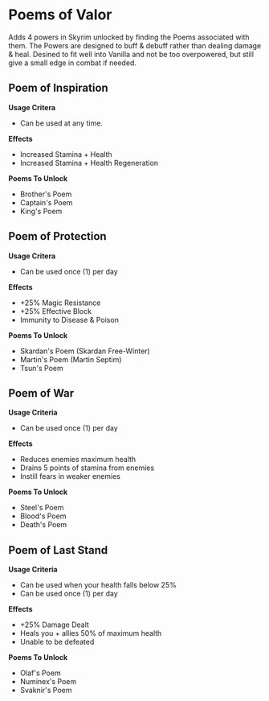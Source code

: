 # Poems of Valor

Adds 4 powers in Skyrim unlocked by finding the Poems associated with them. The Powers are designed to buff & debuff rather than dealing damage & heal. Desined to fit well into Vanilla and not be too overpowered, but still give a small edge in combat if needed.

## Poem of Inspiration

**Usage Critera**

- Can be used at any time.

**Effects**

- Increased Stamina + Health
- Increased Stamina + Health Regeneration

**Poems To Unlock**
- Brother's Poem
- Captain's Poem
- King's Poem

## Poem of Protection

**Usage Critera**

- Can be used once (1) per day

**Effects**

- +25% Magic Resistance
- +25% Effective Block
- Immunity to Disease & Poison

**Poems To Unlock**
- Skardan's Poem (Skardan Free-Winter)
- Martin's Poem (Martin Septim)
- Tsun's Poem

## Poem of War

**Usage Criteria**

- Can be used once (1) per day

**Effects**

- Reduces enemies maximum health
- Drains 5 points of stamina from enemies
- Instill fears in weaker enemies

**Poems To Unlock**

- Steel's Poem
- Blood's Poem
- Death's Poem

## Poem of Last Stand

**Usage Criteria**

- Can be used when your health falls below 25%
- Can be used once (1) per day

**Effects**

- +25% Damage Dealt
- Heals you + allies 50% of maximum health
- Unable to be defeated

**Poems To Unlock**
- Olaf's Poem
- Numinex's Poem
- Svaknir's Poem
